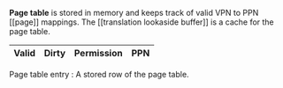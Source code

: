 **Page table** is stored in memory and keeps track of valid VPN to PPN [[page]] mappings. The [[translation lookaside buffer]] is a cache for the page table.

|Valid|Dirty|Permission|PPN|
|-----|-----|----------|----|

Page table entry
: A stored row of the page table.
